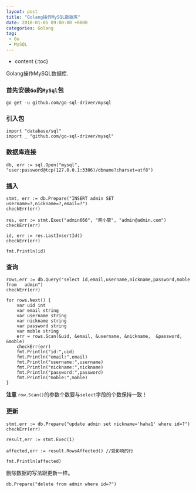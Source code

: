 ```yaml
---
layout: post
title: "Golang操作MySQL数据库"
date: 2018-01-05 09:00:00 +0800 
categories: Golang
tag:
 - Go
 - MySQL
---
```

* content
{:toc}

Golang操作MySQL数据库.

### 首先安装`Go`的`MySql`包

```
go get -u github.com/go-sql-driver/mysql
```

### 引入包

```
import "database/sql"
import _ "github.com/go-sql-driver/mysql"
```

### 数据库连接

```
db, err := sql.Open("mysql", "user:password@tcp(127.0.0.1:3306)/dbname?charset=utf8")
```


<!-- more -->

### 插入

```
stmt, err := db.Prepare("INSERT admin SET username=?,nickname=?,email=?")
checkErr(err)

res, err := stmt.Exec("admin666", "网小管", "admin@admin.com")
checkErr(err)

id, err := res.LastInsertId()
checkErr(err)

fmt.Println(id)
```

### 查询

```
rows,err := db.Query("select id,email,username,nickname,password,moble from   admin")
checkErr(err)

for rows.Next() {
	var uid int
	var email string
	var username string
	var nickname string
	var password string
	var moble string
	err = rows.Scan(&uid, &email, &username, &nickname,  &password, &moble)
	checkErr(err)
	fmt.Println("id:",uid)
	fmt.Println("email:",email)
	fmt.Println("username:",username)
	fmt.Println("nickname:",nickname)
	fmt.Println("password:",password)
	fmt.Println("moble:",moble)
}
```

**注意** `row.Scan()`的参数个数要与`select`字段的个数保持一致！

### 更新

```
stmt,err := db.Prepare("update admin set nickname='haha1' where id=?")
checkErr(err)

result,err := stmt.Exec(1)

affected,err := result.RowsAffected() //受影响的行

fmt.Println(affected)
```

删除数据的写法跟更新一样。

```
db.Prepare("delete from admin where id=?")
```

